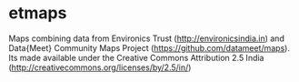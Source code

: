 # etmaps
Maps combining data from Environics Trust (http://environicsindia.in) and  Data{Meet} Community Maps Project (https://github.com/datameet/maps). Its made available under the Creative Commons Attribution 2.5 India (http://creativecommons.org/licenses/by/2.5/in/)
